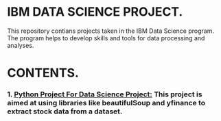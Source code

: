 # IBM DATA SCIENCE PROJECT.
This repository contians projects taken in the IBM Data Science program. The program helps to develop skills and tools for data processing and analyses.

# CONTENTS.
### 1. [Python Project For Data Science Project:](https://github.com/GBOL67/IBM-DATA-SCIENCE-PROJECTS/blob/main/ProjectForDataScience.ipynb)  This project is aimed at using libraries like beautifulSoup and yfinance to extract stock data from a dataset.
